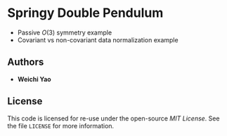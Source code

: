 # Springy Double Pendulum
- Passive *O*(3) symmetry example
- Covariant vs non-covariant data normalization example  

## Authors
- **Weichi Yao**

## License
This code is licensed for re-use under the open-source *MIT License*. See the file `LICENSE` for more information.
